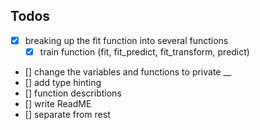 ## Todos
- [x] breaking up the fit function into several functions
    - [x] train function (fit, fit_predict, fit_transform, predict)

- [] change the variables and functions to private __
- [] add type hinting
- [] function describtions
- [] write ReadME
- [] separate from rest
